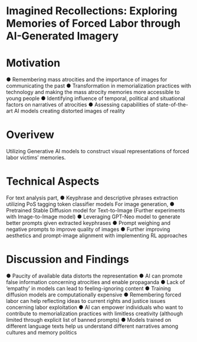 # Imagined Recollections: Exploring Memories of Forced Labor through AI-Generated Imagery

# Motivation

● Remembering mass atrocities and the importance of images for communicating the past
● Transformation in memorialization practices with technology and making the mass atrocity memories more accessible to young people
● Identifying influence of temporal, political and situational factors on narratives of atrocities
● Assessing capabilities of state-of-the-art AI models creating distorted images of reality

# Overivew 

Utilizing Generative AI models to construct visual representations of forced labor victims’ memories.

# Technical Aspects

For text analysis part, 
● Keyphrase and descriptive phrases extraction utilizing PoS tagging token classifier models
For image generation, 
● Pretrained Stable Diffusion model for Text-to-Image (Further experiments with Image-to-Image model)
● Leveraging GPT-Neo model to generate better prompts given extracted keyphrases
● Prompt weighing and negative prompts to improve quality of images
● Further improving aesthetics and prompt-image alignment with implementing RL approaches

# Discussion and Findings

● Paucity of available data distorts the representation
● AI can promote false information concerning atrocities and enable propaganda
● Lack of ‘empathy’ in models can lead to feeling-ignoring content
● Training diffusion models are computationally expensive
● Remembering forced labor can help reflecting ideas to current rights and justice issues concerning labor exploitation
● AI can empower individuals who want to contribute to memorialization practices with limitless creativity (although limited through explicit list of banned prompts)
● Models trained on different language texts help us understand different narratives among cultures and memory politics
